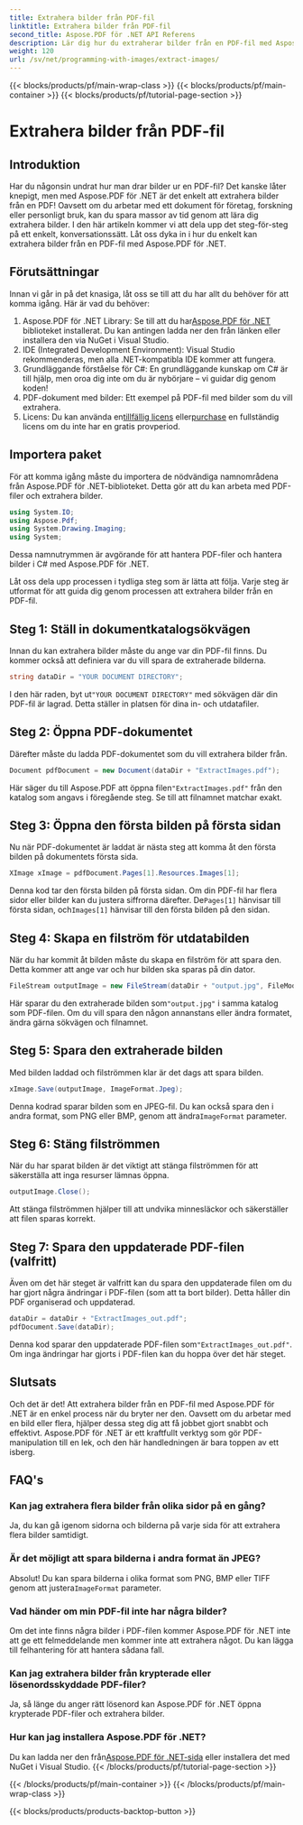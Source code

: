 ```yaml
---
title: Extrahera bilder från PDF-fil
linktitle: Extrahera bilder från PDF-fil
second_title: Aspose.PDF för .NET API Referens
description: Lär dig hur du extraherar bilder från en PDF-fil med Aspose.PDF för .NET med denna steg-för-steg-guide. Kom igång med enkla instruktioner.
weight: 120
url: /sv/net/programming-with-images/extract-images/
---
```


{{< blocks/products/pf/main-wrap-class >}}
{{< blocks/products/pf/main-container >}}
{{< blocks/products/pf/tutorial-page-section >}}

# Extrahera bilder från PDF-fil

## Introduktion

Har du någonsin undrat hur man drar bilder ur en PDF-fil? Det kanske låter knepigt, men med Aspose.PDF för .NET är det enkelt att extrahera bilder från en PDF! Oavsett om du arbetar med ett dokument för företag, forskning eller personligt bruk, kan du spara massor av tid genom att lära dig extrahera bilder. I den här artikeln kommer vi att dela upp det steg-för-steg på ett enkelt, konversationssätt. Låt oss dyka in i hur du enkelt kan extrahera bilder från en PDF-fil med Aspose.PDF för .NET.

## Förutsättningar

Innan vi går in på det knasiga, låt oss se till att du har allt du behöver för att komma igång. Här är vad du behöver:

1.  Aspose.PDF för .NET Library: Se till att du har[Aspose.PDF för .NET](https://releases.aspose.com/pdf/net/) biblioteket installerat. Du kan antingen ladda ner den från länken eller installera den via NuGet i Visual Studio.
2. IDE (Integrated Development Environment): Visual Studio rekommenderas, men alla .NET-kompatibla IDE kommer att fungera.
3. Grundläggande förståelse för C#: En grundläggande kunskap om C# är till hjälp, men oroa dig inte om du är nybörjare – vi guidar dig genom koden!
4. PDF-dokument med bilder: Ett exempel på PDF-fil med bilder som du vill extrahera.
5.  Licens: Du kan använda en[tillfällig licens](https://köpa.aspose.com/temporary-license/) eller[purchase](https://purchase.aspose.com/buy) en fullständig licens om du inte har en gratis provperiod.

## Importera paket

För att komma igång måste du importera de nödvändiga namnområdena från Aspose.PDF för .NET-biblioteket. Detta gör att du kan arbeta med PDF-filer och extrahera bilder.

```csharp
using System.IO;
using Aspose.Pdf;
using System.Drawing.Imaging;
using System;
```

Dessa namnutrymmen är avgörande för att hantera PDF-filer och hantera bilder i C# med Aspose.PDF för .NET.

Låt oss dela upp processen i tydliga steg som är lätta att följa. Varje steg är utformat för att guida dig genom processen att extrahera bilder från en PDF-fil.

## Steg 1: Ställ in dokumentkatalogsökvägen

Innan du kan extrahera bilder måste du ange var din PDF-fil finns. Du kommer också att definiera var du vill spara de extraherade bilderna.

```csharp
string dataDir = "YOUR DOCUMENT DIRECTORY";
```

 I den här raden, byt ut`"YOUR DOCUMENT DIRECTORY"` med sökvägen där din PDF-fil är lagrad. Detta ställer in platsen för dina in- och utdatafiler.

## Steg 2: Öppna PDF-dokumentet

Därefter måste du ladda PDF-dokumentet som du vill extrahera bilder från.

```csharp
Document pdfDocument = new Document(dataDir + "ExtractImages.pdf");
```

 Här säger du till Aspose.PDF att öppna filen`"ExtractImages.pdf"` från den katalog som angavs i föregående steg. Se till att filnamnet matchar exakt.

## Steg 3: Öppna den första bilden på första sidan

Nu när PDF-dokumentet är laddat är nästa steg att komma åt den första bilden på dokumentets första sida.

```csharp
XImage xImage = pdfDocument.Pages[1].Resources.Images[1];
```

 Denna kod tar den första bilden på första sidan. Om din PDF-fil har flera sidor eller bilder kan du justera siffrorna därefter. De`Pages[1]` hänvisar till första sidan, och`Images[1]` hänvisar till den första bilden på den sidan.

## Steg 4: Skapa en filström för utdatabilden

När du har kommit åt bilden måste du skapa en filström för att spara den. Detta kommer att ange var och hur bilden ska sparas på din dator.

```csharp
FileStream outputImage = new FileStream(dataDir + "output.jpg", FileMode.Create);
```

 Här sparar du den extraherade bilden som`"output.jpg"` i samma katalog som PDF-filen. Om du vill spara den någon annanstans eller ändra formatet, ändra gärna sökvägen och filnamnet.

## Steg 5: Spara den extraherade bilden

Med bilden laddad och filströmmen klar är det dags att spara bilden.

```csharp
xImage.Save(outputImage, ImageFormat.Jpeg);
```

 Denna kodrad sparar bilden som en JPEG-fil. Du kan också spara den i andra format, som PNG eller BMP, genom att ändra`ImageFormat` parameter.

## Steg 6: Stäng filströmmen

När du har sparat bilden är det viktigt att stänga filströmmen för att säkerställa att inga resurser lämnas öppna.

```csharp
outputImage.Close();
```

Att stänga filströmmen hjälper till att undvika minnesläckor och säkerställer att filen sparas korrekt.

## Steg 7: Spara den uppdaterade PDF-filen (valfritt)

Även om det här steget är valfritt kan du spara den uppdaterade filen om du har gjort några ändringar i PDF-filen (som att ta bort bilder). Detta håller din PDF organiserad och uppdaterad.

```csharp
dataDir = dataDir + "ExtractImages_out.pdf";
pdfDocument.Save(dataDir);
```

 Denna kod sparar den uppdaterade PDF-filen som`"ExtractImages_out.pdf"`. Om inga ändringar har gjorts i PDF-filen kan du hoppa över det här steget.

## Slutsats

Och det är det! Att extrahera bilder från en PDF-fil med Aspose.PDF för .NET är en enkel process när du bryter ner den. Oavsett om du arbetar med en bild eller flera, hjälper dessa steg dig att få jobbet gjort snabbt och effektivt. Aspose.PDF för .NET är ett kraftfullt verktyg som gör PDF-manipulation till en lek, och den här handledningen är bara toppen av ett isberg. 

## FAQ's

### Kan jag extrahera flera bilder från olika sidor på en gång?
Ja, du kan gå igenom sidorna och bilderna på varje sida för att extrahera flera bilder samtidigt.

### Är det möjligt att spara bilderna i andra format än JPEG?
 Absolut! Du kan spara bilderna i olika format som PNG, BMP eller TIFF genom att justera`ImageFormat` parameter.

### Vad händer om min PDF-fil inte har några bilder?
Om det inte finns några bilder i PDF-filen kommer Aspose.PDF för .NET inte att ge ett felmeddelande men kommer inte att extrahera något. Du kan lägga till felhantering för att hantera sådana fall.

### Kan jag extrahera bilder från krypterade eller lösenordsskyddade PDF-filer?
Ja, så länge du anger rätt lösenord kan Aspose.PDF för .NET öppna krypterade PDF-filer och extrahera bilder.

### Hur kan jag installera Aspose.PDF för .NET?
 Du kan ladda ner den från[Aspose.PDF för .NET-sida](https://releases.aspose.com/pdf/net/) eller installera det med NuGet i Visual Studio.
{{< /blocks/products/pf/tutorial-page-section >}}

{{< /blocks/products/pf/main-container >}}
{{< /blocks/products/pf/main-wrap-class >}}

{{< blocks/products/products-backtop-button >}}

